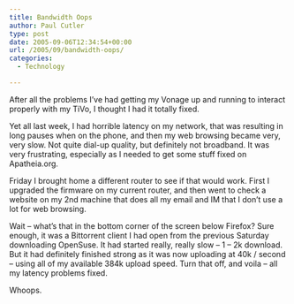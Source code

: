 ```yaml
---
title: Bandwidth Oops
author: Paul Cutler
type: post
date: 2005-09-06T12:34:54+00:00
url: /2005/09/bandwidth-oops/
categories:
  - Technology

---
```

After all the problems I&#8217;ve had getting my Vonage up and running to interact properly with my TiVo, I thought I had it totally fixed.

Yet all last week, I had horrible latency on my network, that was resulting in long pauses when on the phone, and then my web browsing became very, very slow. Not quite dial-up quality, but definitely not broadband. It was very frustrating, especially as I needed to get some stuff fixed on Apatheia.org.

Friday I brought home a different router to see if that would work. First I upgraded the firmware on my current router, and then went to check a website on my 2nd machine that does all my email and IM that I don&#8217;t use a lot for web browsing.

Wait &#8211; what&#8217;s that in the bottom corner of the screen below Firefox? Sure enough, it was a Bittorrent client I had open from the previous Saturday downloading OpenSuse. It had started really, really slow &#8211; 1 &#8211; 2k download. But it had definitely finished strong as it was now uploading at 40k / second &#8211; using all of my available 384k upload speed. Turn that off, and voila &#8211; all my latency problems fixed.

Whoops.
